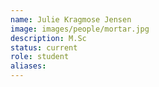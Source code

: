 ```yaml
---
name: Julie Kragmose Jensen
image: images/people/mortar.jpg
description: M.Sc
status: current
role: student
aliases:
---
```

